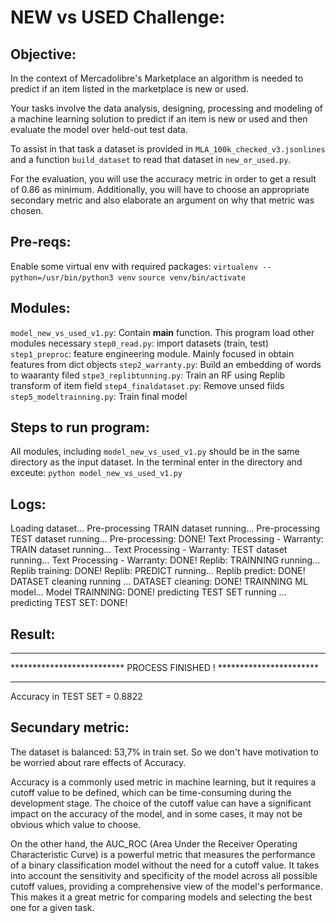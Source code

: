 # NEW vs USED Challenge:

## Objective:

In the context of Mercadolibre's Marketplace an algorithm is needed to predict if an item listed in the marketplace is new or used.

Your tasks involve the data analysis, designing, processing and modeling of a machine learning solution to predict if an item is new or used and then evaluate the model over held-out test data.

To assist in that task a dataset is provided in `MLA_100k_checked_v3.jsonlines` and a function `build_dataset` to read that dataset in `new_or_used.py`.

For the evaluation, you will use the accuracy metric in order to get a result of 0.86 as minimum. Additionally, you will have to choose an appropriate secondary metric and also elaborate an argument on why that metric was chosen.


## Pre-reqs:

Enable some virtual env with required packages:
`virtualenv --python=/usr/bin/python3 venv`
`source venv/bin/activate`

## Modules:

`model_new_vs_used_v1.py`: Contain __main__ function. This program load other modules necessary
`step0_read.py`: import datasets (train, test)
`step1_preproc`: feature engineering module. Mainly focused in obtain features from dict objects
`step2_warranty.py`: Build an embedding of words to waaranty filed
`stpe3_replibtunning.py`: Train an RF using Replib transform of item field
`step4_finaldataset.py`: Remove unsed filds
`step5_modeltrainning.py`: Train final model

## Steps to run program:

All modules, including `model_new_vs_used_v1.py` should be in the same directory as the input dataset.
In the terminal enter in the directory and exceute: `python model_new_vs_used_v1.py`


## Logs:

Loading dataset...
Pre-processing TRAIN dataset running...
Pre-processing TEST dataset running...
Pre-processing: DONE!
Text Processing - Warranty: TRAIN dataset running...
Text Processing - Warranty: TEST dataset running...
Text Processing - Warranty: DONE!
Replib: TRAINNING running...
Replib training: DONE!
Replib: PREDICT running...
Replib predict: DONE!
DATASET cleaning running ...
DATASET cleaning: DONE!
TRAINNING ML model...
Model TRAINNING: DONE!
predicting TEST SET running ...
predicting TEST SET: DONE!

## Result:

****************************************************************************
**************************    PROCESS FINISHED !     ***********************
****************************************************************************
Accuracy in TEST SET =  0.8822


## Secundary metric:

The dataset is balanced: 53,7% in train set. So we don't have motivation to be worried about rare effects of Accuracy.

Accuracy is a commonly used metric in machine learning, but it requires a cutoff value to be defined, which can be time-consuming during the development stage. The choice of the cutoff value can have a significant impact on the accuracy of the model, and in some cases, it may not be obvious which value to choose.

On the other hand, the AUC_ROC (Area Under the Receiver Operating Characteristic Curve) is a powerful metric that measures the performance of a binary classification model without the need for a cutoff value. It takes into account the sensitivity and specificity of the model across all possible cutoff values, providing a comprehensive view of the model's performance. This makes it a great metric for comparing models and selecting the best one for a given task.

